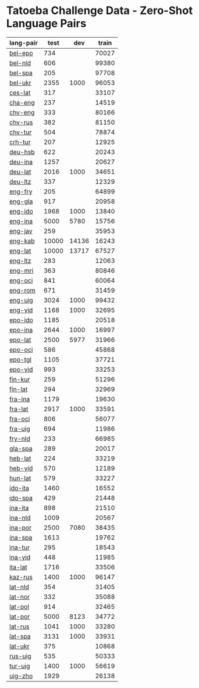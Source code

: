 # Tatoeba Challenge Data - Zero-Shot Language Pairs

| lang-pair |    test    |    dev     |    train   |
|-----------|------------|------------|------------|
|  [bel-epo](https://object.pouta.csc.fi/Tatoeba-Challenge/bel-epo.tar)  |        734 |            |      70027 |
|  [bel-nld](https://object.pouta.csc.fi/Tatoeba-Challenge/bel-nld.tar)  |        606 |            |      99380 |
|  [bel-spa](https://object.pouta.csc.fi/Tatoeba-Challenge/bel-spa.tar)  |        205 |            |      97708 |
|  [bel-ukr](https://object.pouta.csc.fi/Tatoeba-Challenge/bel-ukr.tar)  |       2355 |       1000 |      96053 |
|  [ces-lat](https://object.pouta.csc.fi/Tatoeba-Challenge/ces-lat.tar)  |        317 |            |      33107 |
|  [cha-eng](https://object.pouta.csc.fi/Tatoeba-Challenge/cha-eng.tar)  |        237 |            |      14519 |
|  [chv-eng](https://object.pouta.csc.fi/Tatoeba-Challenge/chv-eng.tar)  |        333 |            |      80166 |
|  [chv-rus](https://object.pouta.csc.fi/Tatoeba-Challenge/chv-rus.tar)  |        382 |            |      81150 |
|  [chv-tur](https://object.pouta.csc.fi/Tatoeba-Challenge/chv-tur.tar)  |        504 |            |      78874 |
|  [crh-tur](https://object.pouta.csc.fi/Tatoeba-Challenge/crh-tur.tar)  |        207 |            |      12925 |
|  [deu-hsb](https://object.pouta.csc.fi/Tatoeba-Challenge/deu-hsb.tar)  |        622 |            |      20243 |
|  [deu-ina](https://object.pouta.csc.fi/Tatoeba-Challenge/deu-ina.tar)  |       1257 |            |      20627 |
|  [deu-lat](https://object.pouta.csc.fi/Tatoeba-Challenge/deu-lat.tar)  |       2016 |       1000 |      34651 |
|  [deu-ltz](https://object.pouta.csc.fi/Tatoeba-Challenge/deu-ltz.tar)  |        337 |            |      12329 |
|  [eng-fry](https://object.pouta.csc.fi/Tatoeba-Challenge/eng-fry.tar)  |        205 |            |      64899 |
|  [eng-gla](https://object.pouta.csc.fi/Tatoeba-Challenge/eng-gla.tar)  |        917 |            |      20958 |
|  [eng-ido](https://object.pouta.csc.fi/Tatoeba-Challenge/eng-ido.tar)  |       1968 |       1000 |      13840 |
|  [eng-ina](https://object.pouta.csc.fi/Tatoeba-Challenge/eng-ina.tar)  |       5000 |       5780 |      15756 |
|  [eng-jav](https://object.pouta.csc.fi/Tatoeba-Challenge/eng-jav.tar)  |        259 |            |      35953 |
|  [eng-kab](https://object.pouta.csc.fi/Tatoeba-Challenge/eng-kab.tar)  |      10000 |      14136 |      16243 |
|  [eng-lat](https://object.pouta.csc.fi/Tatoeba-Challenge/eng-lat.tar)  |      10000 |      13717 |      67527 |
|  [eng-ltz](https://object.pouta.csc.fi/Tatoeba-Challenge/eng-ltz.tar)  |        283 |            |      12063 |
|  [eng-mri](https://object.pouta.csc.fi/Tatoeba-Challenge/eng-mri.tar)  |        363 |            |      80846 |
|  [eng-oci](https://object.pouta.csc.fi/Tatoeba-Challenge/eng-oci.tar)  |        841 |            |      60064 |
|  [eng-rom](https://object.pouta.csc.fi/Tatoeba-Challenge/eng-rom.tar)  |        671 |            |      31459 |
|  [eng-uig](https://object.pouta.csc.fi/Tatoeba-Challenge/eng-uig.tar)  |       3024 |       1000 |      99432 |
|  [eng-yid](https://object.pouta.csc.fi/Tatoeba-Challenge/eng-yid.tar)  |       1168 |       1000 |      32695 |
|  [epo-ido](https://object.pouta.csc.fi/Tatoeba-Challenge/epo-ido.tar)  |       1185 |            |      20518 |
|  [epo-ina](https://object.pouta.csc.fi/Tatoeba-Challenge/epo-ina.tar)  |       2644 |       1000 |      16997 |
|  [epo-lat](https://object.pouta.csc.fi/Tatoeba-Challenge/epo-lat.tar)  |       2500 |       5977 |      31966 |
|  [epo-oci](https://object.pouta.csc.fi/Tatoeba-Challenge/epo-oci.tar)  |        586 |            |      45868 |
|  [epo-tgl](https://object.pouta.csc.fi/Tatoeba-Challenge/epo-tgl.tar)  |       1105 |            |      37721 |
|  [epo-yid](https://object.pouta.csc.fi/Tatoeba-Challenge/epo-yid.tar)  |        993 |            |      33253 |
|  [fin-kur](https://object.pouta.csc.fi/Tatoeba-Challenge/fin-kur.tar)  |        259 |            |      51296 |
|  [fin-lat](https://object.pouta.csc.fi/Tatoeba-Challenge/fin-lat.tar)  |        294 |            |      32969 |
|  [fra-ina](https://object.pouta.csc.fi/Tatoeba-Challenge/fra-ina.tar)  |       1179 |            |      19630 |
|  [fra-lat](https://object.pouta.csc.fi/Tatoeba-Challenge/fra-lat.tar)  |       2917 |       1000 |      33591 |
|  [fra-oci](https://object.pouta.csc.fi/Tatoeba-Challenge/fra-oci.tar)  |        806 |            |      56077 |
|  [fra-uig](https://object.pouta.csc.fi/Tatoeba-Challenge/fra-uig.tar)  |        694 |            |      11986 |
|  [fry-nld](https://object.pouta.csc.fi/Tatoeba-Challenge/fry-nld.tar)  |        233 |            |      66985 |
|  [gla-spa](https://object.pouta.csc.fi/Tatoeba-Challenge/gla-spa.tar)  |        289 |            |      20017 |
|  [heb-lat](https://object.pouta.csc.fi/Tatoeba-Challenge/heb-lat.tar)  |        224 |            |      33219 |
|  [heb-yid](https://object.pouta.csc.fi/Tatoeba-Challenge/heb-yid.tar)  |        570 |            |      12189 |
|  [hun-lat](https://object.pouta.csc.fi/Tatoeba-Challenge/hun-lat.tar)  |        579 |            |      33227 |
|  [ido-ita](https://object.pouta.csc.fi/Tatoeba-Challenge/ido-ita.tar)  |       1460 |            |      16552 |
|  [ido-spa](https://object.pouta.csc.fi/Tatoeba-Challenge/ido-spa.tar)  |        429 |            |      21448 |
|  [ina-ita](https://object.pouta.csc.fi/Tatoeba-Challenge/ina-ita.tar)  |        898 |            |      21510 |
|  [ina-nld](https://object.pouta.csc.fi/Tatoeba-Challenge/ina-nld.tar)  |       1009 |            |      20567 |
|  [ina-por](https://object.pouta.csc.fi/Tatoeba-Challenge/ina-por.tar)  |       2500 |       7080 |      38435 |
|  [ina-spa](https://object.pouta.csc.fi/Tatoeba-Challenge/ina-spa.tar)  |       1613 |            |      19762 |
|  [ina-tur](https://object.pouta.csc.fi/Tatoeba-Challenge/ina-tur.tar)  |        295 |            |      18543 |
|  [ina-yid](https://object.pouta.csc.fi/Tatoeba-Challenge/ina-yid.tar)  |        448 |            |      11985 |
|  [ita-lat](https://object.pouta.csc.fi/Tatoeba-Challenge/ita-lat.tar)  |       1716 |            |      33506 |
|  [kaz-rus](https://object.pouta.csc.fi/Tatoeba-Challenge/kaz-rus.tar)  |       1400 |       1000 |      96147 |
|  [lat-nld](https://object.pouta.csc.fi/Tatoeba-Challenge/lat-nld.tar)  |        354 |            |      31405 |
|  [lat-nor](https://object.pouta.csc.fi/Tatoeba-Challenge/lat-nor.tar)  |        332 |            |      35088 |
|  [lat-pol](https://object.pouta.csc.fi/Tatoeba-Challenge/lat-pol.tar)  |        914 |            |      32465 |
|  [lat-por](https://object.pouta.csc.fi/Tatoeba-Challenge/lat-por.tar)  |       5000 |       8123 |      34772 |
|  [lat-rus](https://object.pouta.csc.fi/Tatoeba-Challenge/lat-rus.tar)  |       1041 |       1000 |      33280 |
|  [lat-spa](https://object.pouta.csc.fi/Tatoeba-Challenge/lat-spa.tar)  |       3131 |       1000 |      33931 |
|  [lat-ukr](https://object.pouta.csc.fi/Tatoeba-Challenge/lat-ukr.tar)  |        375 |            |      10868 |
|  [rus-uig](https://object.pouta.csc.fi/Tatoeba-Challenge/rus-uig.tar)  |        535 |            |      50333 |
|  [tur-uig](https://object.pouta.csc.fi/Tatoeba-Challenge/tur-uig.tar)  |       1400 |       1000 |      56619 |
|  [uig-zho](https://object.pouta.csc.fi/Tatoeba-Challenge/uig-zho.tar)  |       1929 |            |      26138 |
